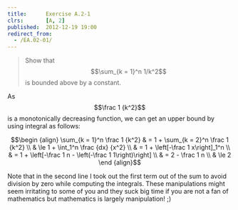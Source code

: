 ```yaml
---
title:      Exercise A.2-1
clrs:       [A, 2]
published:  2012-12-19 19:00
redirect_from:
  - /EA.02-01/
---
```


>Show that $$\sum_{k = 1}^n 1/k^2$$ is bounded above by a constant.

As $$\frac 1 {k^2}$$ is a monotonically decreasing function, we can get an upper bound by using integral as follows:

$$\begin {align}
\sum_{k = 1}^n \frac 1 {k^2}
& = 1 + \sum_{k = 2}^n \frac 1 {k^2} \\
& \le 1 + \int_1^n \frac {dx} {x^2} \\
& = 1 + \left[-\frac 1 x\right]_1^n \\
& = 1 + \left[-\frac 1 n - \left(-\frac 1 1\right)\right] \\
& = 2 - \frac 1 n \\
& \le 2
\end {align}$$

Note that in the second line I took out the first term out of the sum to avoid division by zero while computing the integrals. These manipulations might seem irritating to some of you and they suck big time if you are not a fan of mathematics but mathematics is largely manipulation! ;)